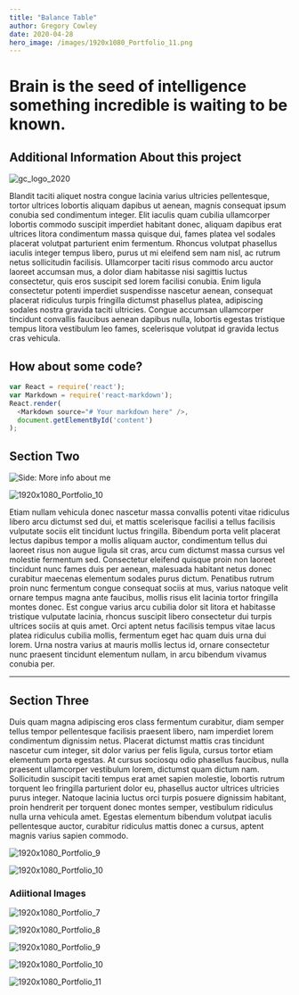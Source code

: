 ```yaml
---
title: "Balance Table"
author: Gregory Cowley
date: 2020-04-28
hero_image: /images/1920x1080_Portfolio_11.png
---
```

# Brain is the seed of intelligence something incredible is waiting to be known.

## Additional Information About this project

![gc_logo_2020](../public/icons/gc_logo_2020.png)

Blandit taciti aliquet nostra congue lacinia varius ultricies pellentesque, tortor ultrices lobortis aliquam dapibus ut aenean, magnis consequat ipsum conubia sed condimentum integer. Elit iaculis quam cubilia ullamcorper lobortis commodo suscipit imperdiet habitant donec, aliquam dapibus erat ultrices litora condimentum massa quisque dui, fames platea vel sodales placerat volutpat parturient enim fermentum. Rhoncus volutpat phasellus iaculis integer tempus libero, purus ut mi eleifend sem nam nisl, ac rutrum netus sollicitudin facilisis. Ullamcorper taciti risus commodo arcu auctor laoreet accumsan mus, a dolor diam habitasse nisi sagittis luctus consectetur, quis eros suscipit sed lorem facilisi conubia. Enim ligula consectetur potenti imperdiet suspendisse nascetur aenean, consequat placerat ridiculus turpis fringilla dictumst phasellus platea, adipiscing sodales nostra gravida taciti ultricies. Congue accumsan ullamcorper tincidunt convallis faucibus aenean dapibus nulla, lobortis egestas tristique tempus litora vestibulum leo fames, scelerisque volutpat id gravida lectus cras vehicula.


## How about some code?
```js
var React = require('react');
var Markdown = require('react-markdown');
React.render(
  <Markdown source="# Your markdown here" />,
  document.getElementById('content')
);
```

## Section Two

![Side: More info about me](../public/images/1920x1080_Portfolio_9.png)

![1920x1080_Portfolio_10](../public/images/1920x1080_Portfolio_10.png)

Etiam nullam vehicula donec nascetur massa convallis potenti vitae ridiculus libero arcu dictumst sed dui, et mattis scelerisque facilisi a tellus facilisis vulputate sociis elit tincidunt luctus fringilla. Bibendum porta velit placerat lectus dapibus tempor a mollis aliquam auctor, condimentum tellus dui laoreet risus non augue ligula sit cras, arcu cum dictumst massa cursus vel molestie fermentum sed. Consectetur eleifend quisque proin non laoreet tincidunt nunc fames duis per aenean, malesuada habitant netus donec curabitur maecenas elementum sodales purus dictum. Penatibus rutrum proin nunc fermentum congue consequat sociis at mus, varius natoque velit ornare tempus magna ante faucibus, mollis risus elit lacinia tortor fringilla montes donec. Est congue varius arcu cubilia dolor sit litora et habitasse tristique vulputate lacinia, rhoncus suscipit libero consectetur dui turpis ultrices sociis at quis amet. Orci aptent netus facilisis tempus vitae lacus platea ridiculus cubilia mollis, fermentum eget hac quam duis urna dui lorem. Urna nostra varius at mauris mollis lectus id, ornare consectetur nunc praesent tincidunt elementum nullam, in arcu bibendum vivamus conubia per.



---




## Section Three

Duis quam magna adipiscing eros class fermentum curabitur, diam semper tellus tempor pellentesque facilisis praesent libero, nam imperdiet lorem condimentum dignissim netus. Placerat dictumst mattis cras tincidunt nascetur cum integer, sit dolor varius per felis ligula, cursus tortor etiam elementum porta egestas. At cursus sociosqu odio phasellus faucibus, nulla praesent ullamcorper vestibulum lorem, dictumst quam dictum nam. Sollicitudin suscipit taciti tempus erat amet sapien molestie, lobortis rutrum torquent leo fringilla parturient dolor eu, phasellus auctor ultrices ultricies purus integer. Natoque lacinia luctus orci turpis posuere dignissim habitant, proin hendrerit per torquent donec montes semper, vestibulum ridiculus nulla urna vehicula amet. Egestas elementum bibendum volutpat iaculis pellentesque auctor, curabitur ridiculus mattis donec a cursus, aptent magnis varius sapien commodo.

![1920x1080_Portfolio_9](../public/images/1920x1080_Portfolio_9.png)

![1920x1080_Portfolio_10](../public/images/1920x1080_Portfolio_10.png)


### Adiitional Images

![1920x1080_Portfolio_7](../public/images/1920x1080_Portfolio_7.png)

![1920x1080_Portfolio_8](../public/images/1920x1080_Portfolio_8.png)

![1920x1080_Portfolio_9](../public/images/1920x1080_Portfolio_9.png)

![1920x1080_Portfolio_10](../public/images/1920x1080_Portfolio_10.png)

![1920x1080_Portfolio_11](../public/images/1920x1080_Portfolio_11.png)